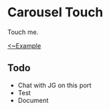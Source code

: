 # Carousel Touch
Touch me.

[<~Example](markup/carousel_touch.html.haml)


## Todo
- Chat with JG on this port
- Test
- Document

